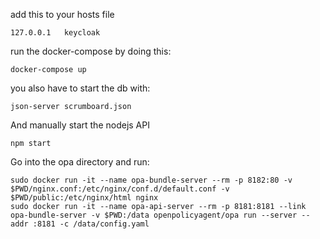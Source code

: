 add this to your hosts file
```
127.0.0.1	keycloak
```
run the docker-compose by doing this:
```
docker-compose up

```
you also have to start the db with:


```
json-server scrumboard.json
```
And manually start the nodejs API

```
npm start
```

Go into the opa directory and run: 
```
sudo docker run -it --name opa-bundle-server --rm -p 8182:80 -v $PWD/nginx.conf:/etc/nginx/conf.d/default.conf -v $PWD/public:/etc/nginx/html nginx
sudo docker run -it --name opa-api-server --rm -p 8181:8181 --link opa-bundle-server -v $PWD:/data openpolicyagent/opa run --server --addr :8181 -c /data/config.yaml
```

